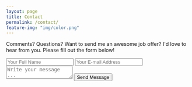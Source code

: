 ```yaml
---
layout: page
title: Contact
permalink: /contact/
feature-img: "img/color.png"
---
```


Comments? Questions? Want to send me an awesome job offer? I'd love to hear from you. Please fill out the form below!

<form action="https://getsimpleform.com/messages?form_api_token=0598d714381ccff64303867811799492" method="post">
  <!-- the redirect_to is optional, the form will redirect to the referrer on submission -->
  <input type='hidden' name='redirect_to' value='http://www.monthlywe.com/thank-you' />
  <input type='text' name='name' placeholder='Your Full Name' />
  <input type='email' name='email' placeholder='Your E-mail Address' />
  <textarea name='message' placeholder='Write your message ...'></textarea>
  <input type='submit' value='Send Message' />
</form>